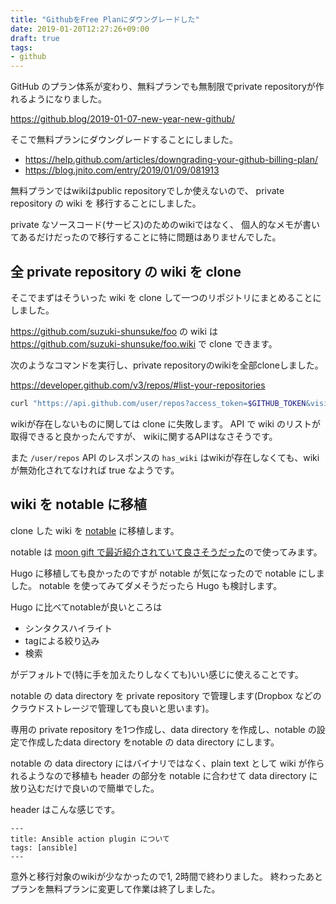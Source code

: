 ```yaml
---
title: "GithubをFree Planにダウングレードした"
date: 2019-01-20T12:27:26+09:00
draft: true
tags:
- github
---
```


GitHub のプラン体系が変わり、無料プランでも無制限でprivate repositoryが作れるようになりました。

https://github.blog/2019-01-07-new-year-new-github/

そこで無料プランにダウングレードすることにしました。

* https://help.github.com/articles/downgrading-your-github-billing-plan/
* https://blog.jnito.com/entry/2019/01/09/081913

無料プランではwikiはpublic repositoryでしか使えないので、
private repository の wiki を 移行することにしました。

private なソースコード(サービス)のためのwikiではなく、
個人的なメモが書いてあるだけだったので移行することに特に問題はありませんでした。

## 全 private repository の wiki を clone

そこでまずはそういった wiki を clone して一つのリポジトリにまとめることにしました。

https://github.com/suzuki-shunsuke/foo の wiki は
https://github.com/suzuki-shunsuke/foo.wiki で clone できます。

次のようなコマンドを実行し、private repositoryのwikiを全部cloneしました。

https://developer.github.com/v3/repos/#list-your-repositories

```sh
curl "https://api.github.com/user/repos?access_token=$GITHUB_TOKEN&visibility=private" | jq -r '.[].html_url' | xargs -I{} -n 1 git clone {}.wiki
```

wikiが存在しないものに関しては clone に失敗します。
API で wiki のリストが取得できると良かったんですが、
wikiに関するAPIはなさそうです。

また `/user/repos` API のレスポンスの `has_wiki` はwikiが存在しなくても、wikiが無効化されてなければ true なようです。

## wiki を notable に移植

clone した wiki を [notable](https://github.com/fabiospampinato/notable) に移植します。

notable は [moon gift で最近紹介されていて良さそうだった](https://www.moongift.jp/2019/01/notable-%E6%B7%BB%E4%BB%98%E3%83%95%E3%82%A1%E3%82%A4%E3%83%AB%E3%82%82%E4%BD%BF%E3%81%88%E3%82%8Bmarkdown%E8%A8%98%E6%B3%95%E3%81%AE%E3%83%A1%E3%83%A2/)ので使ってみます。

Hugo に移植しても良かったのですが notable が気になったので notable にしました。
notable を使ってみてダメそうだったら Hugo も検討します。

Hugo に比べてnotableが良いところは

* シンタクスハイライト
* tagによる絞り込み
* 検索

がデフォルトで(特に手を加えたりしなくても)いい感じに使えることです。

notable の data directory を private repository で管理します(Dropbox などのクラウドストレージで管理しても良いと思います)。

専用の private repository を1つ作成し、data directory を作成し、notable の設定で作成したdata directory をnotable の data directory にします。

notable の data directory にはバイナリではなく、plain text として wiki が作られるようなので移植も header の部分を notable に合わせて data directory に放り込むだけで良いので簡単でした。

header はこんな感じです。

```
---
title: Ansible action plugin について
tags: [ansible]
---
```

意外と移行対象のwikiが少なかったので1, 2時間で終わりました。
終わったあとプランを無料プランに変更して作業は終了しました。
